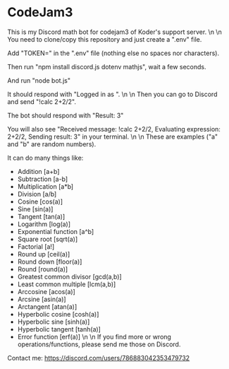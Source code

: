 # CodeJam3
 This is my Discord math bot for codejam3 of Koder's support server.
\n \n
You need to clone/copy this repository and just create a ".env" file.

Add "TOKEN=<your bot token>" in the ".env" file (nothing else no spaces nor characters). 

Then run "npm install discord.js dotenv mathjs", wait a few seconds.

And run "node bot.js"

It should respond with "Logged in as <your bot name>".
\n \n
Then you can go to Discord and send "!calc 2+2/2".

The bot should respond with "Result: 3"

You will also see "Received message: !calc 2+2/2, Evaluating expression: 2+2/2, Sending result: 3" in your terminal.
\n \n
These are examples ("a" and "b" are random numbers).

It can do many things like:
- Addition [a+b]
- Subtraction [a-b]
- Multiplication [a*b]
- Division [a/b]
- Cosine [cos(a)]
- Sine [sin(a)]
- Tangent [tan(a)]
- Logarithm [log(a)]
- Exponential function [a^b]
- Square root [sqrt(a)]
- Factorial [a!]
- Round up [ceil(a)]
- Round down [floor(a)]
- Round [round(a)]
- Greatest common divisor [gcd(a,b)]
- Least common multiple [lcm(a,b)]
- Arccosine [acos(a)]
- Arcsine [asin(a)]
- Arctangent [atan(a)]
- Hyperbolic cosine [cosh(a)]
- Hyperbolic sine [sinh(a)]
- Hyperbolic tangent [tanh(a)]
- Error function [erf(a)]
\n \n
If you find more or wrong operations/functions, please send me those on Discord.

Contact me: https://discord.com/users/786883042353479732